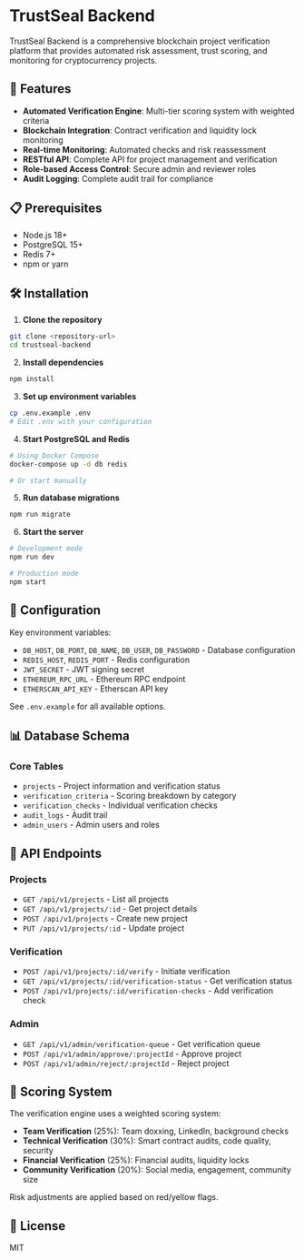 # TrustSeal Backend

TrustSeal Backend is a comprehensive blockchain project verification platform that provides automated risk assessment, trust scoring, and monitoring for cryptocurrency projects.

## 🚀 Features

- **Automated Verification Engine**: Multi-tier scoring system with weighted criteria
- **Blockchain Integration**: Contract verification and liquidity lock monitoring
- **Real-time Monitoring**: Automated checks and risk reassessment
- **RESTful API**: Complete API for project management and verification
- **Role-based Access Control**: Secure admin and reviewer roles
- **Audit Logging**: Complete audit trail for compliance

## 📋 Prerequisites

- Node.js 18+ 
- PostgreSQL 15+
- Redis 7+
- npm or yarn

## 🛠️ Installation

1. **Clone the repository**
```bash
git clone <repository-url>
cd trustseal-backend
```

2. **Install dependencies**
```bash
npm install
```

3. **Set up environment variables**
```bash
cp .env.example .env
# Edit .env with your configuration
```

4. **Start PostgreSQL and Redis**
```bash
# Using Docker Compose
docker-compose up -d db redis

# Or start manually
```

5. **Run database migrations**
```bash
npm run migrate
```

6. **Start the server**
```bash
# Development mode
npm run dev

# Production mode
npm start
```

## 🔧 Configuration

Key environment variables:

- `DB_HOST`, `DB_PORT`, `DB_NAME`, `DB_USER`, `DB_PASSWORD` - Database configuration
- `REDIS_HOST`, `REDIS_PORT` - Redis configuration
- `JWT_SECRET` - JWT signing secret
- `ETHEREUM_RPC_URL` - Ethereum RPC endpoint
- `ETHERSCAN_API_KEY` - Etherscan API key

See `.env.example` for all available options.

## 📊 Database Schema

### Core Tables
- `projects` - Project information and verification status
- `verification_criteria` - Scoring breakdown by category
- `verification_checks` - Individual verification checks
- `audit_logs` - Audit trail
- `admin_users` - Admin users and roles

## 🎯 API Endpoints

### Projects
- `GET /api/v1/projects` - List all projects
- `GET /api/v1/projects/:id` - Get project details
- `POST /api/v1/projects` - Create new project
- `PUT /api/v1/projects/:id` - Update project

### Verification
- `POST /api/v1/projects/:id/verify` - Initiate verification
- `GET /api/v1/projects/:id/verification-status` - Get verification status
- `POST /api/v1/projects/:id/verification-checks` - Add verification check

### Admin
- `GET /api/v1/admin/verification-queue` - Get verification queue
- `POST /api/v1/admin/approve/:projectId` - Approve project
- `POST /api/v1/admin/reject/:projectId` - Reject project

## 🔐 Scoring System

The verification engine uses a weighted scoring system:

- **Team Verification** (25%): Team doxxing, LinkedIn, background checks
- **Technical Verification** (30%): Smart contract audits, code quality, security
- **Financial Verification** (25%): Financial audits, liquidity locks
- **Community Verification** (20%): Social media, engagement, community size

Risk adjustments are applied based on red/yellow flags.

## 📝 License

MIT
